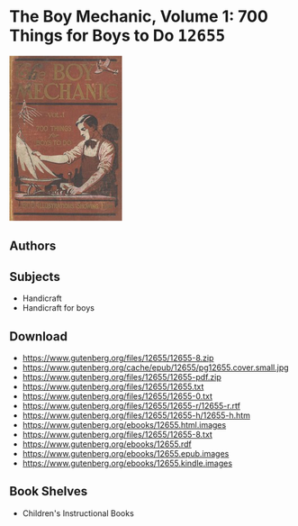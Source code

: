 # The Boy Mechanic, Volume 1: 700 Things for Boys to Do <kbd>12655</kbd>

![](./cover.medium.jpg "")

## Authors



## Subjects


 - Handicraft
 - Handicraft for boys

## Download


 - https://www.gutenberg.org/files/12655/12655-8.zip
 - https://www.gutenberg.org/cache/epub/12655/pg12655.cover.small.jpg
 - https://www.gutenberg.org/files/12655/12655-pdf.zip
 - https://www.gutenberg.org/files/12655/12655.txt
 - https://www.gutenberg.org/files/12655/12655-0.txt
 - https://www.gutenberg.org/files/12655/12655-r/12655-r.rtf
 - https://www.gutenberg.org/files/12655/12655-h/12655-h.htm
 - https://www.gutenberg.org/ebooks/12655.html.images
 - https://www.gutenberg.org/files/12655/12655-8.txt
 - https://www.gutenberg.org/ebooks/12655.rdf
 - https://www.gutenberg.org/ebooks/12655.epub.images
 - https://www.gutenberg.org/ebooks/12655.kindle.images

## Book Shelves


 - Children's Instructional Books

